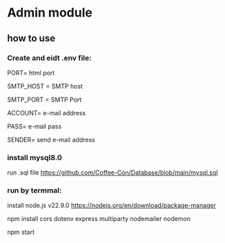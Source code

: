 # Admin module

## how to use

### Create and eidt .env file:

PORT= html port

SMTP_HOST = SMTP host

SMTP_PORT = SMTP Port

ACCOUNT= e-mail address

PASS= e-mail pass

SENDER= send e-mail address

### install mysql8.0

run .sql file https://github.com/Coffee-Con/Database/blob/main/mysql.sql

### run by termmal:

install node.js v22.9.0 https://nodejs.org/en/download/package-manager

npm install cors dotenv express multiparty nodemailer nodemon

npm start
